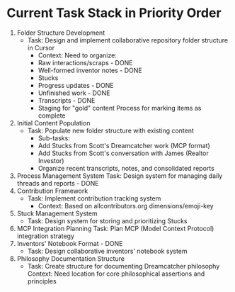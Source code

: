# Current Task Stack in Priority Order

1. Folder Structure Development
    - Task: Design and implement collaborative repository folder structure in Cursor 
        - Context: Need to organize:
        - Raw interactions/scraps - DONE
        - Well-formed inventor notes - DONE
        - Stucks
        - Progress updates - DONE
        - Unfinished work - DONE
        - Transcripts - DONE
        - Staging for "gold" content
    Process for marking items as complete
2. Initial Content Population
    - Task: Populate new folder structure with existing content
        - Sub-tasks:
        - Add Stucks from Scott's Dreamcatcher work (MCP format)
        - Add Stucks from Scott's conversation with James (Realtor Investor)
        - Organize recent transcripts, notes, and consolidated reports
3. Process Management System
Task: Design system for managing daily threads and reports - DONE
4. Contribution Framework
    - Task: Implement contribution tracking system
        - Context: Based on allcontributors.org dimensions/emoji-key
5. Stuck Management System
    - Task: Design system for storing and prioritizing Stucks
6. MCP Integration Planning
Task: Plan MCP (Model Context Protocol) integration strategy
7. Inventors' Notebook Format - DONE
    - Task: Design collaborative inventors' notebook system
8. Philosophy Documentation Structure
    - Task: Create structure for documenting Dreamcatcher philosophy
Context: Need location for core philosophical assertions and principles

